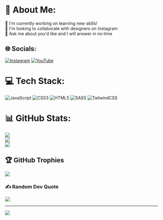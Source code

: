 # 💫 About Me:
🔬 I'm currently working on learning new skills!<br>🤝 I'm looking to collaborate with designers on Instagram<br>💬 Ask me about you'd like and I will answer in no time


## 🌐 Socials:
[![Instagram](https://img.shields.io/badge/Instagram-%23E4405F.svg?logo=Instagram&logoColor=white)](https://instagram.com/wwhcoder) [![YouTube](https://img.shields.io/badge/YouTube-%23FF0000.svg?logo=YouTube&logoColor=white)](https://youtube.com/@t5AanVpRmhKRybG5Aohogg) 

# 💻 Tech Stack:
![JavaScript](https://img.shields.io/badge/javascript-%23323330.svg?style=flat&logo=javascript&logoColor=%23F7DF1E) ![CSS3](https://img.shields.io/badge/css3-%231572B6.svg?style=flat&logo=css3&logoColor=white) ![HTML5](https://img.shields.io/badge/html5-%23E34F26.svg?style=flat&logo=html5&logoColor=white) ![SASS](https://img.shields.io/badge/SASS-hotpink.svg?style=flat&logo=SASS&logoColor=white) ![TailwindCSS](https://img.shields.io/badge/tailwindcss-%2338B2AC.svg?style=flat&logo=tailwind-css&logoColor=white)
# 📊 GitHub Stats:
![](https://github-readme-stats.vercel.app/api?username=MCKH03&theme=city_light&hide_border=true&include_all_commits=true&count_private=true)<br/>
![](https://github-readme-streak-stats.herokuapp.com/?user=MCKH03&theme=city_light&hide_border=true)<br/>
![](https://github-readme-stats.vercel.app/api/top-langs/?username=MCKH03&theme=city_light&hide_border=true&include_all_commits=true&count_private=true&layout=compact)

## 🏆 GitHub Trophies
![](https://github-profile-trophy.vercel.app/?username=MCKH03&theme=discord&no-frame=false&no-bg=true&margin-w=4)

### ✍️ Random Dev Quote
![](https://quotes-github-readme.vercel.app/api?type=horizontal&theme=radical)

---
[![](https://visitcount.itsvg.in/api?id=MCKH03&icon=0&color=0)](https://visitcount.itsvg.in)

<!-- Proudly created with GPRM ( https://gprm.itsvg.in ) -->
